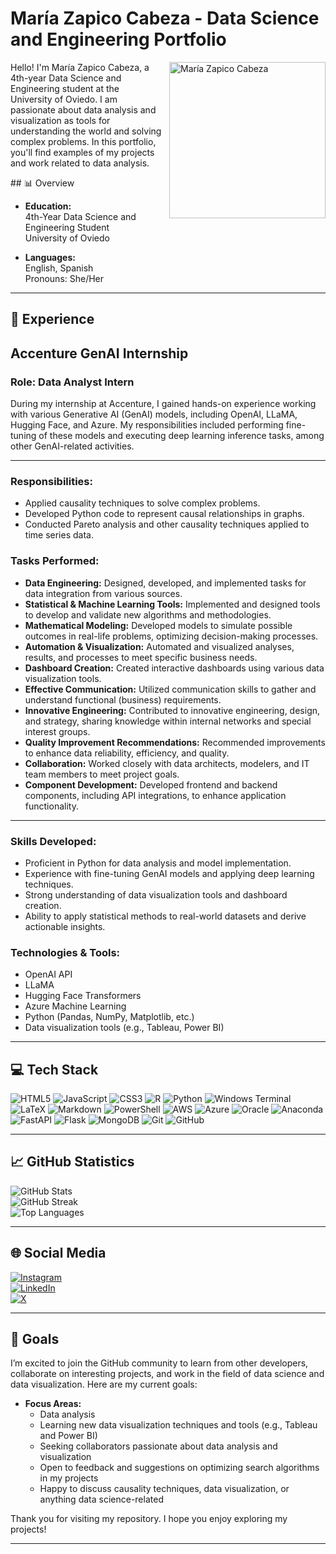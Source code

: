 # María Zapico Cabeza - Data Science and Engineering Portfolio


<p>
  <img src="https://cdn.discordapp.com/attachments/980785854714900564/1300191426319220756/9da4bf674497c26187f5c08869f187bf.png?ex=672099e0&is=671f4860&hm=346217efbf5a0ad754eed5fe008669bffb4242b35a7bdb7c695683e54d616f6f&" align="right" alt="María Zapico Cabeza" style="width: 250px; height: auto; margin-left: 10px;"/>
  
  Hello! I'm María Zapico Cabeza, a 4th-year Data Science and Engineering student at the University of Oviedo. I am passionate about data analysis and visualization as tools for understanding the world and solving complex problems. In this portfolio, you'll find examples of my projects and work related to data analysis. 
    </p>

<p>   </p>
<p>   </p>
<p>   </p>
## 📊 Overview

- **Education:**  
  4th-Year Data Science and Engineering Student  
  University of Oviedo

- **Languages:**  
  English, Spanish  
  Pronouns: She/Her

---
## 💼 Experience
## Accenture GenAI Internship

### Role: Data Analyst Intern

During my internship at Accenture, I gained hands-on experience working with various Generative AI (GenAI) models, including OpenAI, LLaMA, Hugging Face, and Azure. My responsibilities included performing fine-tuning of these models and executing deep learning inference tasks, among other GenAI-related activities.

---

### Responsibilities:
- Applied causality techniques to solve complex problems.
- Developed Python code to represent causal relationships in graphs.
- Conducted Pareto analysis and other causality techniques applied to time series data.

### Tasks Performed:
- **Data Engineering:** Designed, developed, and implemented tasks for data integration from various sources.
- **Statistical & Machine Learning Tools:** Implemented and designed tools to develop and validate new algorithms and methodologies.
- **Mathematical Modeling:** Developed models to simulate possible outcomes in real-life problems, optimizing decision-making processes.
- **Automation & Visualization:** Automated and visualized analyses, results, and processes to meet specific business needs.
- **Dashboard Creation:** Created interactive dashboards using various data visualization tools.
- **Effective Communication:** Utilized communication skills to gather and understand functional (business) requirements.
- **Innovative Engineering:** Contributed to innovative engineering, design, and strategy, sharing knowledge within internal networks and special interest groups.
- **Quality Improvement Recommendations:** Recommended improvements to enhance data reliability, efficiency, and quality.
- **Collaboration:** Worked closely with data architects, modelers, and IT team members to meet project goals.
- **Component Development:** Developed frontend and backend components, including API integrations, to enhance application functionality.

---

### Skills Developed:
- Proficient in Python for data analysis and model implementation.
- Experience with fine-tuning GenAI models and applying deep learning techniques.
- Strong understanding of data visualization tools and dashboard creation.
- Ability to apply statistical methods to real-world datasets and derive actionable insights.

### Technologies & Tools:
- OpenAI API
- LLaMA
- Hugging Face Transformers
- Azure Machine Learning
- Python (Pandas, NumPy, Matplotlib, etc.)
- Data visualization tools (e.g., Tableau, Power BI)

---

## 💻 Tech Stack

![HTML5](https://img.shields.io/badge/html5-%23E34F26.svg?style=flat&logo=html5&logoColor=white) ![JavaScript](https://img.shields.io/badge/javascript-%23323330.svg?style=flat&logo=javascript&logoColor=%23F7DF1E) ![CSS3](https://img.shields.io/badge/css3-%231572B6.svg?style=flat&logo=css3&logoColor=white) ![R](https://img.shields.io/badge/r-%23276DC3.svg?style=flat&logo=r&logoColor=white) ![Python](https://img.shields.io/badge/python-3670A0?style=flat&logo=python&logoColor=ffdd54) ![Windows Terminal](https://img.shields.io/badge/Windows%20Terminal-%234D4D4D.svg?style=flat&logo=windows-terminal&logoColor=white) ![LaTeX](https://img.shields.io/badge/latex-%23008080.svg?style=flat&logo=latex&logoColor=white) ![Markdown](https://img.shields.io/badge/markdown-%23000000.svg?style=flat&logo=markdown&logoColor=white) ![PowerShell](https://img.shields.io/badge/PowerShell-%235391FE.svg?style=flat&logo=powershell&logoColor=white) ![AWS](https://img.shields.io/badge/AWS-%23FF9900.svg?style=flat&logo=amazon-aws&logoColor=white) ![Azure](https://img.shields.io/badge/azure-%230072C6.svg?style=flat&logo=microsoftazure&logoColor=white) ![Oracle](https://img.shields.io/badge/Oracle-F80000?style=flat&logo=oracle&logoColor=white) ![Anaconda](https://img.shields.io/badge/Anaconda-%2344A833.svg?style=flat&logo=anaconda&logoColor=white) ![FastAPI](https://img.shields.io/badge/FastAPI-005571?style=flat&logo=fastapi) ![Flask](https://img.shields.io/badge/flask-%23000.svg?style=flat&logo=flask&logoColor=white) ![MongoDB](https://img.shields.io/badge/MongoDB-%234ea94b.svg?style=flat&logo=mongodb&logoColor=white) ![Git](https://img.shields.io/badge/git-%23F05033.svg?style=flat&logo=git&logoColor=white) ![GitHub](https://img.shields.io/badge/github-%23121011.svg?style=flat&logo=github&logoColor=white)

---

## 📈 GitHub Statistics

![GitHub Stats](https://github-readme-stats.vercel.app/api?username=MZapicoCabeza&theme=dracula&hide_border=false&include_all_commits=true&count_private=true)<br/>
![GitHub Streak](https://github-readme-streak-stats.herokuapp.com/?user=MZapicoCabeza&theme=dracula&hide_border=false)<br/>
![Top Languages](https://github-readme-stats.vercel.app/api/top-langs/?username=MZapicoCabeza&theme=dracula&hide_border=false&include_all_commits=true&count_private=true&layout=compact)

---

## 🌐 Social Media

[![Instagram](https://img.shields.io/badge/Instagram-%23E4405F.svg?logo=Instagram&logoColor=white)](https://instagram.com/_memeri)  
[![LinkedIn](https://img.shields.io/badge/LinkedIn-%230077B5.svg?logo=linkedin&logoColor=white)](https://www.linkedin.com/in/maria-zapico-cabeza-5b2bb9232/)  
[![X](https://img.shields.io/badge/X-black.svg?logo=X&logoColor=white)](https://x.com/_memerii) 

---

## 🎯 Goals

I’m excited to join the GitHub community to learn from other developers, collaborate on interesting projects, and work in the field of data science and data visualization. Here are my current goals:

- **Focus Areas:**
  - Data analysis
  - Learning new data visualization techniques and tools (e.g., Tableau and Power BI)
  - Seeking collaborators passionate about data analysis and visualization
  - Open to feedback and suggestions on optimizing search algorithms in my projects
  - Happy to discuss causality techniques, data visualization, or anything data science-related

Thank you for visiting my repository. I hope you enjoy exploring my projects!

---

